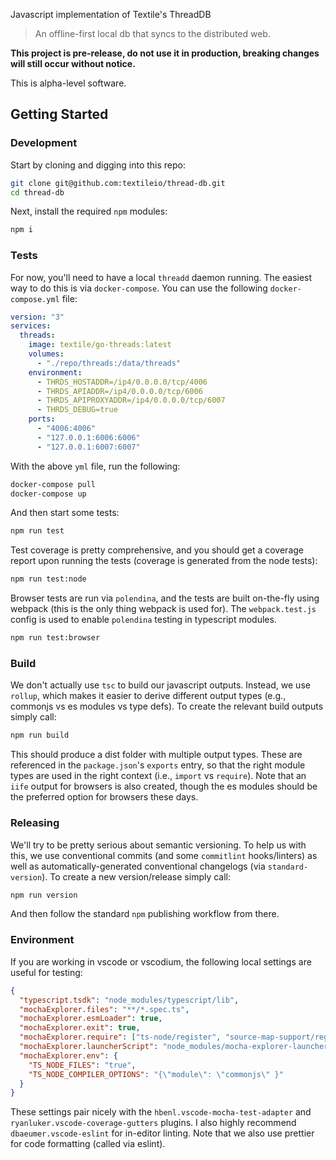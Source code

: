 Javascript implementation of Textile's ThreadDB

> An offline-first local db that syncs to the distributed web.

**This project is pre-release, do not use it in production, breaking changes will still occur without notice.**

This is alpha-level software.
 
## Getting Started

### Development

Start by cloning and digging into this repo:

```bash
git clone git@github.com:textileio/thread-db.git
cd thread-db
```

Next, install the required `npm` modules:

```bash
npm i
```

### Tests

For now, you'll need to have a local `threadd` daemon running. The easiest way to do this is via
`docker-compose`. You can use the following `docker-compose.yml` file:

```yml
version: "3"
services:
  threads:
    image: textile/go-threads:latest
    volumes:
      - "./repo/threads:/data/threads"
    environment:
      - THRDS_HOSTADDR=/ip4/0.0.0.0/tcp/4006
      - THRDS_APIADDR=/ip4/0.0.0.0/tcp/6006
      - THRDS_APIPROXYADDR=/ip4/0.0.0.0/tcp/6007
      - THRDS_DEBUG=true
    ports:
      - "4006:4006"
      - "127.0.0.1:6006:6006"
      - "127.0.0.1:6007:6007"
```

With the above `yml` file, run the following:

```bash
docker-compose pull
docker-compose up
```

And then start some tests:

```bash
npm run test
```

Test coverage is pretty comprehensive, and you should get a coverage report upon running the tests
(coverage is generated from the node tests):

```bash
npm run test:node
```

Browser tests are run via `polendina`, and the tests are built on-the-fly using webpack (this is
the only thing webpack is used for). The `webpack.test.js` config is used to enable `polendina`
testing in typescript modules.

```bash
npm run test:browser
```

### Build

We don't actually use `tsc` to build our javascript outputs. Instead, we use `rollup`, which
makes it easier to derive different output types (e.g., commonjs vs es modules vs type defs). To
create the relevant build outputs simply call:

```bash
npm run build
```

This should produce a dist folder with multiple output types. These are referenced in the
`package.json`'s `exports` entry, so that the right module types are used in the right context
(i.e., `import` vs `require`). Note that an `iife` output for browsers is also created, though
the es modules should be the preferred option for browsers these days.

### Releasing

We'll try to be pretty serious about semantic versioning. To help us with this, we use conventional
commits (and some `commitlint` hooks/linters) as well as automatically-generated conventional
changelogs (via `standard-version`). To create a new version/release simply call:

```bash
npm run version
```

And then follow the standard `npm` publishing workflow from there.

### Environment

If you are working in vscode or vscodium, the following local settings are useful for testing:

```json
{
  "typescript.tsdk": "node_modules/typescript/lib",
  "mochaExplorer.files": "**/*.spec.ts",
  "mochaExplorer.esmLoader": true,
  "mochaExplorer.exit": true,
  "mochaExplorer.require": ["ts-node/register", "source-map-support/register"],
  "mochaExplorer.launcherScript": "node_modules/mocha-explorer-launcher-scripts/nyc",
  "mochaExplorer.env": {
    "TS_NODE_FILES": "true",
    "TS_NODE_COMPILER_OPTIONS": "{\"module\": \"commonjs\" }"
  }
}
```

These settings pair nicely with the `hbenl.vscode-mocha-test-adapter` and
`ryanluker.vscode-coverage-gutters` plugins. I also highly recommend `dbaeumer.vscode-eslint` for
in-editor linting. Note that we also use prettier for code formatting (called via eslint).
